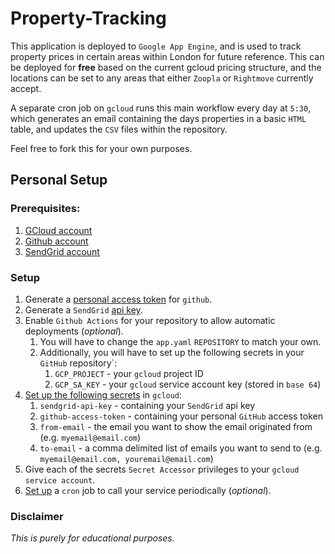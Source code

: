 # Property-Tracking

This application is deployed to `Google App Engine`, and is used to track property prices in certain areas within London for future reference. This can be deployed for **free** based
on the current gcloud pricing structure, and the locations can be set to any areas that either `Zoopla` or `Rightmove` currently accept.

A separate cron job on `gcloud` runs this main workflow every day at `5:30`, which generates an email containing the days properties in a basic `HTML` table, and updates the `CSV`
files within the repository.

Feel free to fork this for your own purposes.

## Personal Setup

### Prerequisites:

1) [GCloud account](https://console.cloud.google.com/)
2) [Github account](https://github.com/)
3) [SendGrid account](https://app.sendgrid.com/login?redirect_to=%2F)

### Setup

1) Generate a [personal access token](https://docs.github.com/en/authentication/keeping-your-account-and-data-secure/creating-a-personal-access-token) for `github`.
2) Generate a `SendGrid` [api key](https://app.sendgrid.com/login?redirect_to=%2Fsettings%2Fapi_keys).
3) Enable `Github Actions` for your repository to allow automatic deployments (*optional*).
    1) You will have to change the `app.yaml` `REPOSITORY` to match your own.
    2) Additionally, you will have to set up the following secrets in your `GitHub` repository`:
        1) `GCP_PROJECT` - your `gcloud` project ID
        2) `GCP_SA_KEY` - your `gcloud` service account key (stored in `base 64`)
4) [Set up the following secrets](https://cloud.google.com/sdk/gcloud/reference/secrets) in `gcloud`:
    1) `sendgrid-api-key` - containing your `SendGrid` api key
    2) `github-access-token` - containing your personal `GitHub` access token
    3) `from-email` - the email you want to show the email originated from (e.g. `myemail@email.com`)
    4) `to-email` - a comma delimited list of emails you want to send to (e.g. `myemail@email.com, youremail@email.com`)
5) Give each of the secrets `Secret Accessor` privileges to your `gcloud service account`.
6) [Set up](https://cloud.google.com/scheduler/docs/creating) a `cron` job to call your service periodically (*optional*).

### Disclaimer

*This is purely for educational purposes.*
